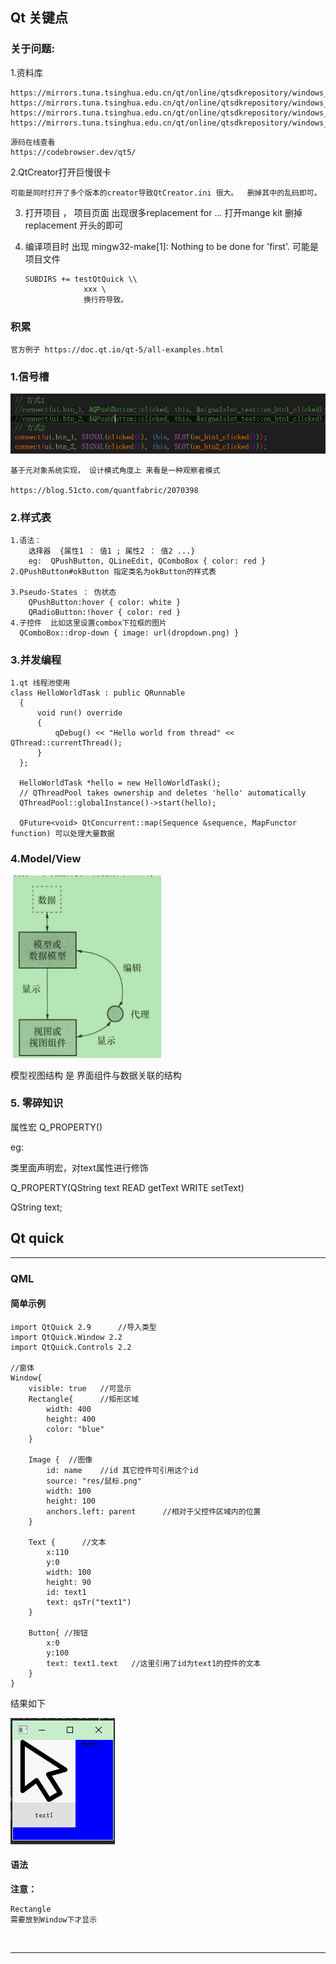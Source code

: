 ## Qt 关键点

### 关于问题:

1.资料库

```
https://mirrors.tuna.tsinghua.edu.cn/qt/online/qtsdkrepository/windows_x86/desktop/tools_mingw/
https://mirrors.tuna.tsinghua.edu.cn/qt/online/qtsdkrepository/windows_x86/desktop/qt5_5142/
https://mirrors.tuna.tsinghua.edu.cn/qt/online/qtsdkrepository/windows_x86/desktop/qt5_5142_src_doc_examples/
https://mirrors.tuna.tsinghua.edu.cn/qt/online/qtsdkrepository/windows_x86/desktop/qt5_5142_wasm/

```

```
源码在线查看
https://codebrowser.dev/qt5/
```

2.QtCreator打开巨慢很卡

```
可能是同时打开了多个版本的creator导致QtCreator.ini 很大。  删掉其中的乱码即可。
```

3. 打开项目 ， 项目页面 出现很多replacement for ...  打开mange kit  删掉 replacement 开头的即可

4. 编译项目时 出现 mingw32-make[1]: Nothing to be done for 'first'.  可能是 项目文件  

   ```
   SUBDIRS += testQtQuick \\
     			xxx \ 
     			换行符导致。
   
   ```

   

### 积累

```
官方例子 https://doc.qt.io/qt-5/all-examples.html
```



### 1.信号槽

![image-20231128160538127](note.assets/image-20231128160538127.png)

```
基于元对象系统实现， 设计模式角度上 来看是一种观察者模式

https://blog.51cto.com/quantfabric/2070398
```

### 2.样式表

```
1.语法：
	选择器  {属性1 ： 值1 ; 属性2 ： 值2 ...}
	eg:  QPushButton, QLineEdit, QComboBox { color: red }
2.QPushButton#okButton 指定类名为okButton的样式表

3.Pseudo-States ： 伪状态
	QPushButton:hover { color: white }
	QRadioButton:!hover { color: red }
4.子控件  比如这里设置combox下拉框的图片
  QComboBox::drop-down { image: url(dropdown.png) }
```

### 3.并发编程

```
1.qt 线程池使用
class HelloWorldTask : public QRunnable
  {
      void run() override
      {
          qDebug() << "Hello world from thread" << QThread::currentThread();
      }
  };

  HelloWorldTask *hello = new HelloWorldTask();
  // QThreadPool takes ownership and deletes 'hello' automatically
  QThreadPool::globalInstance()->start(hello);
  
  QFuture<void> QtConcurrent::map(Sequence &sequence, MapFunctor function) 可以处理大量数据
```

### 4.Model/View

​	![image-20240310205220737](note.assets/image-20240310205220737.png)

模型视图结构 是 界面组件与数据关联的结构

### 5. 零碎知识

属性宏 Q_PROPERTY()

eg:

类里面声明宏，对text属性进行修饰

  Q_PROPERTY(QString text READ getText WRITE setText)

  QString text;         



## Qt quick

---

### QML

####  简单示例

```
import QtQuick 2.9      //导入类型
import QtQuick.Window 2.2
import QtQuick.Controls 2.2

//窗体
Window{
    visible: true   //可显示
    Rectangle{	    //矩形区域
        width: 400
        height: 400
        color: "blue"		
    }

    Image {  //图像
        id: name    //id 其它控件可引用这个id
        source: "res/鼠标.png"
        width: 100
        height: 100
        anchors.left: parent      //相对于父控件区域内的位置
    }

    Text {		//文本
        x:110
        y:0
        width: 100
        height: 90
        id: text1
        text: qsTr("text1")
    }

    Button{	//按钮
        x:0
        y:100
        text: text1.text   //这里引用了id为text1的控件的文本
    }
}

```

结果如下

![image-20240712144706738](note.assets/image-20240712144706738.png)

#### 语法

**注意：**

```
Rectangle
需要放到Window下才显示
```





​	

---


